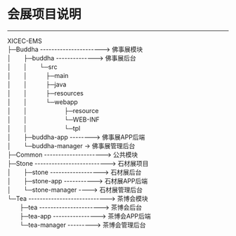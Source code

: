 # 会展项目说明

---

XICEC-EMS  
├─Buddha ----------------------> 佛事展模块  
│　　├─buddha --------------> 佛事展后台  
│　　│　　└─src  
│　　│　　　├─main  
│　　│　　　├─java  
│　　│　　　├─resources  
│　　│　　　└─webapp  
│　　│　　　　　　├─resource  
│　　│　　　　　　└─WEB-INF  
│　　│　　　　　　└─tpl  
│　　├─buddha-app --------> 佛事展APP后端  
│　　└─buddha-manager -> 佛事展管理后台  
├─Common ---------------------> 公共模块  
├─Stone --------------------------> 石材展项目  
│　　├─stone ------------------> 石材展后台  
│　　├─stone-app -----------> 石材展APP后端  
│　　└─stone-manager ----> 石材展管理后台  
└─Tea ----------------------------> 茶博会模块  
　　├─tea ----------------------> 茶博会后台  
　　├─tea-app ----------------> 茶博会APP后端  
　　└─tea-manager ---------> 茶博会管理后台  
